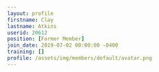 ```yaml
---
layout: profile
firstname: Clay
lastname: Atkins
userid: 20612
position: [Former Member]
join_date: 2019-07-02 00:00:00 -0400
training: []
profile: /assets/img/members/default/avatar.png
---
```

